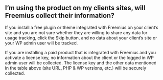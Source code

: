 ## I’m using the product on my clients sites, will Freemius collect their information?
If you install a free plugin or theme integrated with Freemius on your client’s site and you are not sure whether they are willing to share any data for usage tracking, click the Skip button, and no data about your client’s site or your WP admin user will be tracked.

If you are installing a paid product that is integrated with Freemius and you activate a license key, no information about the client or the logged in WP admin user will be collected. The license key and the other data mentioned in the table above (site URL, PHP & WP versions, etc.) will be securely collected.
